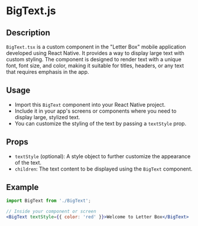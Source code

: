 # BigText.js

## Description

`BigText.tsx` is a custom component in the "Letter Box" mobile application developed using React Native. It provides a way to display large text with custom styling. The component is designed to render text with a unique font, font size, and color, making it suitable for titles, headers, or any text that requires emphasis in the app.

## Usage

- Import this `BigText` component into your React Native project.
- Include it in your app's screens or components where you need to display large, stylized text.
- You can customize the styling of the text by passing a `textStyle` prop.

## Props

- `textStyle` (optional): A style object to further customize the appearance of the text.
- `children`: The text content to be displayed using the `BigText` component.

## Example

```jsx
import BigText from './BigText';

// Inside your component or screen
<BigText textStyle={{ color: 'red' }}>Welcome to Letter Box</BigText>
